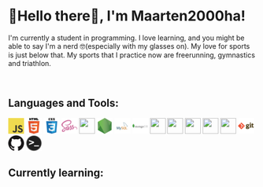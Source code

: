 <!--
**maarten2000ha/maarten2000ha** is a ✨ _special_ ✨ repository because its `README.md` (this file) appears on your GitHub profile.

Here are some ideas to get you started:

- 🔭 I’m currently working on ...
- 🌱 I’m currently learning ...
- 👯 I’m looking to collaborate on ...
- 🤔 I’m looking for help with ...
- 💬 Ask me about ...
- 📫 How to reach me: ...
- 😄 Pronouns: ...
- ⚡ Fun fact: ...
-->

# 👋Hello there👋, I'm Maarten2000ha!

I'm currently a student in programming. I love learning, and you might be able to say I'm a nerd 🤓(especially with my glasses on). My love for sports is just below that. My sports that I practice now are freerunning, gymnastics and triathlon.

<br> 

## Languages and Tools:

[<img height="32" width="32" src="https://raw.githubusercontent.com/github/explore/80688e429a7d4ef2fca1e82350fe8e3517d3494d/topics/javascript/javascript.png" />][javascript]
[<img height="32" width="32" src="https://raw.githubusercontent.com/github/explore/80688e429a7d4ef2fca1e82350fe8e3517d3494d/topics/html/html.png" />][html]
[<img height="32" width="32" src="https://raw.githubusercontent.com/github/explore/80688e429a7d4ef2fca1e82350fe8e3517d3494d/topics/css/css.png" />][css]
[<img height="32" width="32" src="https://raw.githubusercontent.com/github/explore/80688e429a7d4ef2fca1e82350fe8e3517d3494d/topics/sass/sass.png" />][sass]
[<img height="32" width="32" src="https://upload.wikimedia.org/wikipedia/commons/7/7a/C_Sharp_logo.svg" />][c#]
[<img height="32" width="32" src="https://raw.githubusercontent.com/github/explore/80688e429a7d4ef2fca1e82350fe8e3517d3494d/topics/nodejs/nodejs.png" />][nodejs]
[<img height="32" width="32" src="https://raw.githubusercontent.com/github/explore/80688e429a7d4ef2fca1e82350fe8e3517d3494d/topics/mysql/mysql.png" />][mysql]
[<img height="32" width="32" src="https://raw.githubusercontent.com/github/explore/80688e429a7d4ef2fca1e82350fe8e3517d3494d/topics/mongodb/mongodb.png" />][mongodb]
[<img height="32" width="32" src="https://resources.jetbrains.com/storage/products/webstorm/img/meta/webstorm_logo_300x300.png" />][webstorm]
[<img height="32" width="32" src="https://pbs.twimg.com/profile_images/1206603239791218688/0AwZ0m6W.jpg "/>][pycharm]
[<img height="32" width="32" src="https://resources.jetbrains.com/storage/products/rider/img/meta/rider_logo_300x300.png" />][rider]
[<img height="32" width="32" src="https://pbs.twimg.com/profile_images/1206604326032072705/Ih8iVx_B_400x400.jpg" />][datagrip]
[<img height="32" width="32" src="https://resources.jetbrains.com/storage/products/intellij-idea/img/meta/intellij-idea_logo_300x300.png" />][intellij]
[<img height="32" width="32" src="https://raw.githubusercontent.com/github/explore/80688e429a7d4ef2fca1e82350fe8e3517d3494d/topics/git/git.png" />][git]
[<img height="32" width="32" src="https://raw.githubusercontent.com/github/explore/78df643247d429f6cc873026c0622819ad797942/topics/github/github.png" />][github]
[<img height="32" width="32" src="https://raw.githubusercontent.com/github/explore/d92924b1d925bb134e308bd29c9de6c302ed3beb/topics/terminal/terminal.png" />][terminal]


## Currently learning: 





[javascript]: https://www.w3schools.com/js/default.asp
[html]: https://www.w3schools.com/html/default.asp
[css]: https://www.w3schools.com/css/default.asp
[sass]: https://sass-lang.com/
[c#]: https://docs.microsoft.com/en-us/dotnet/csharp/
[nodejs]: https://nodejs.org/en/ 
[mysql]: https://www.mysql.com/
[mongodb]: https://www.mongodb.com/ 
[webstorm]: https://www.jetbrains.com/webstorm/
[pycharm]: https://www.jetbrains.com/pycharm/
[rider]: https://www.jetbrains.com/rider/
[datagrip]: https://www.jetbrains.com/datagrip/
[intellij]: https://www.jetbrains.com/idea/
[git]: https://git-scm.com/
[github]: https://github.com/
[terminal]: https://ubuntu.com/tutorials/command-line-for-beginners#1-overview

